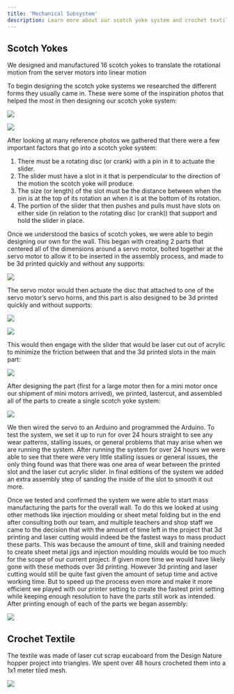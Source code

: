 ```yaml
---
title: 'Mechanical Subsystem'
description: Learn more about our scotch yoke system and crochet textile. 
---
```

## Scotch Yokes
We designed and manufactured 16 scotch yokes to translate the rotational motion from the server motors into linear motion

To begin designing the scotch yoke systems we researched the different forms they usually came in. These were some of the inspiration photos that helped the most in then designing our scotch yoke system:

![](/images/scotchyoke.png)

![](/images/scotchyoke2.png)

After looking at many reference photos we gathered that there were a few important factors that go into a scotch yoke system:

1. There must be a rotating disc (or crank) with a pin in it to actuate the slider. 
2. The slider must have a slot in it that is perpendicular to the direction of the motion the scotch yoke will produce.
3. The size (or length) of the slot must be the distance between when the pin is at the top of its rotation an when it is at the  bottom of its rotation.
4. The portion of the slider that then pushes and pulls must have slots on either side (in relation to the rotating disc (or crank)) that support and hold the slider in place.

Once we understood the basics of scotch yokes, we were able to begin designing our own for the wall. This began with creating 2 parts that centered all of the dimensions around a servo motor, bolted together at the servo motor to allow it to be inserted in the assembly process, and made to be 3d printed quickly and without any supports:

![](/images/cad.png)

The servo motor would then actuate the disc that attached to one of the servo motor’s servo horns, and this part is also designed to be 3d printed quickly and without supports:

![](/images/cad2.png) 

![](/images/cad3.png) 

This would then engage with the slider that would be laser cut out of acrylic to minimize the friction between that and the 3d printed slots in the main part:

![](/images/cad4.png)

After designing the part (first for a large motor then for a mini motor once our shipment of mini motors arrived), we printed, lastercut, and assembled all of the parts to create a single scotch yoke system:

![](/images/wall1.jpeg)

We then wired the servo to an Arduino and programmed the Arduino. To test the system, we set it up to run for over 24 hours straight to see any wear patterns, stalling issues, or general problems that may arise when we are running the system. After running the system for over 24 hours we were able to see that there were very little stalling issues or general issues, the only thing found was that there was one area of wear between the printed slot and the laser cut acrylic slider. In final editions of the system we added an extra assembly step of sanding the inside of the slot to smooth it out more. 

Once we tested and confirmed the system we were able to start mass manufacturing the parts for the overall wall. To do this we looked at using other methods like injection moulding or sheet metal folding but in the end after consulting both our team, and multiple teachers and shop staff we came to the decision that with the amount of time left in the project that 3d printing and laser cutting would indeed be the fastest ways to mass product these parts. This was because the amount of time, skill and training needed to create sheet metal jigs and injection moulding moulds would be too much for the scope of our current project. If given more time we would have likely gone with these methods over 3d printing. However 3d printing and laser cutting would still be quite fast given the amount of setup time and active working time. But to speed up the process even more and make it more efficient we played with our printer setting to create the fastest print setting while keeping enough resolution to have the parts still work as intended.
After printing enough of each of the parts we began assembly:

![](/images/wallmaking.gif)

## Crochet Textile
The textile was made of laser cut scrap eucaboard from the Design Nature hopper project into triangles. We spent over 48 hours crocheted them into a 1x1 meter tiled mesh. 

![](/images/yarn.jpeg)
